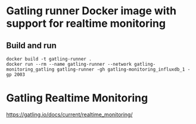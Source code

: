 # Gatling runner Docker image with support for realtime monitoring

## Build and run
```
docker build -t gatling-runner .
docker run --rm --name gatling-runner --network gatling-monitoring_gatling gatling-runner -gh gatling-monitoring_influxdb_1 -gp 2003
```

# Gatling Realtime Monitoring
https://gatling.io/docs/current/realtime_monitoring/


